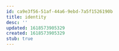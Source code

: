 ```yaml
---
id: ca9e3f56-51af-44a6-9ebd-7a5f1526190b
title: identity
desc: ''
updated: 1618573905329
created: 1618573905329
stub: true
---
```


